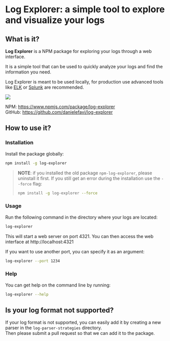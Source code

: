 Log Explorer: a simple tool to explore and visualize your logs
===============================================================

## What is it?

**Log Explorer** is a NPM package for exploring your logs through a web interface.

It is a simple tool that can be used to quickly analyze your logs and find the information you need.

Log Explorer is meant to be used locally, for production use advanced tools like [ELK](https://www.elastic.co/what-is/elk-stack) or [Splunk](https://www.splunk.com/) are recommended.

<img src="https://raw.githubusercontent.com/danielefavi/npm-log-explorer/master/.github/images/log-explorer-screenshot.png" />

NPM: https://www.npmjs.com/package/log-explorer  
GitHub: https://github.com/danielefavi/log-explorer

## How to use it?

### Installation

Install the package globally:

```bash
npm install -g log-explorer
```

> **NOTE**: if you installed the old package `npm-log-explorer`, please uninstall it first.
> If you still get an error during the installation use the `--force` flag:
> ```bash
> npm install -g log-explorer --force
> ```

### Usage

Run the following command in the directory where your logs are located:

```bash
log-explorer
```

This will start a web server on port 4321. You can then access the web interface at http://localhost:4321

If you want to use another port, you can specify it as an argument:

```bash
log-explorer --port 1234
```

### Help

You can get help on the command line by running:

```bash
log-explorer --help
```

## Is your log format not supported?

If your log format is not supported, you can easily add it by creating a new parser in the `log-parser-strategies` directory.  
Then please submit a pull request so that we can add it to the package.